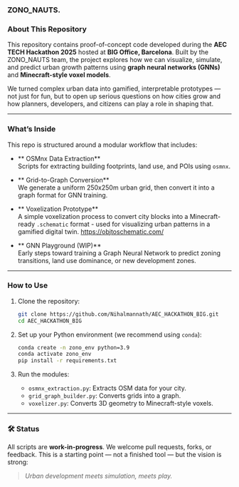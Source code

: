 ### ZONO_NAUTS.

### About This Repository

This repository contains proof-of-concept code developed during the **AEC TECH Hackathon 2025** hosted at **BIG Office, Barcelona**. Built by the ZONO_NAUTS team, the project explores how we can visualize, simulate, and predict urban growth patterns using **graph neural networks (GNNs)** and **Minecraft-style voxel models**.

We turned complex urban data into gamified, interpretable prototypes — not just for fun, but to open up serious questions on how cities grow and how planners, developers, and citizens can play a role in shaping that.

---

###  What’s Inside

This repo is structured around a modular workflow that includes:

- ** OSMnx Data Extraction**  
  Scripts for extracting building footprints, land use, and POIs using `osmnx`.

- ** Grid-to-Graph Conversion**  
  We generate a uniform 250x250m urban grid, then convert it into a graph format for GNN training.

- ** Voxelization Prototype**  
  A simple voxelization process to convert city blocks into a Minecraft-ready `.schematic` format - used for visualizing urban patterns in a gamified digital twin.
  https://objtoschematic.com/

- ** GNN Playground (WIP)**  
  Early steps toward training a Graph Neural Network to predict zoning transitions, land use dominance, or new development zones.

---

###  How to Use

1. Clone the repository:
   ```bash
   git clone https://github.com/Nihalmannath/AEC_HACKATHON_BIG.git
   cd AEC_HACKATHON_BIG
   ```

2. Set up your Python environment (we recommend using `conda`):
   ```bash
   conda create -n zono_env python=3.9
   conda activate zono_env
   pip install -r requirements.txt
   ```

3. Run the modules:
   - `osmnx_extraction.py`: Extracts OSM data for your city.
   - `grid_graph_builder.py`: Converts grids into a graph.
   - `voxelizer.py`: Converts 3D geometry to Minecraft-style voxels.

---

### 🛠 Status

All scripts are **work-in-progress**. We welcome pull requests, forks, or feedback. This is a starting point — not a finished tool — but the vision is strong:

> _Urban development meets simulation, meets play._
